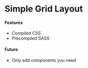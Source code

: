 # Simple Grid Layout

#### Features

- Compiled CSS
- Precompiled SASS

#### Future

- Only add components you need
